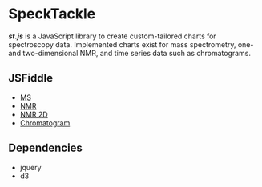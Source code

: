 # SpeckTackle
***st.js*** is a JavaScript library to create custom-tailored charts for spectroscopy data. 
Implemented charts exist for mass spectrometry, one- and two-dimensional NMR, and time series data such as chromatograms.

## JSFiddle
* [MS](http://jsfiddle.net/fw5Fm/19/)
* [NMR](http://jsfiddle.net/fw5Fm/28/)
* [NMR 2D](http://jsfiddle.net/fw5Fm/24/)
* [Chromatogram](http://jsfiddle.net/fw5Fm/23/)

## Dependencies
* jquery
* d3
